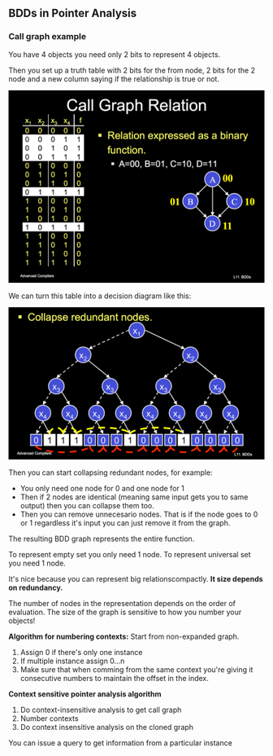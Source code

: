 ## BDDs in Pointer Analysis

### Call graph example
You have 4 objects you need only 2 bits to represent 4 objects.

Then you set up a truth table with 2 bits for the from node, 2 bits for the 2 node and a new column saying if the relationship is true or not.

![BDD Truth table](/images/bddTruthTable.png)

We can turn this table into a decision diagram like this:

![Decision Diagram](/images/decisionDiagram.png)

Then you can start collapsing redundant nodes, for example:
* You only need one node for 0 and one node for 1
* Then if 2 nodes are identical (meaning same input gets you to same output) then you can collapse them too.
* Then you can remove unnecesario nodes. That is if the node goes to 0 or 1 regardless it's input you can just remove it from the graph.

The resulting BDD graph represents the entire function.

To represent empty set you only need 1 node.
To represent universal set you need 1 node.

It's nice because you can represent big relationscompactly. **It size depends on redundancy.**

The number of nodes in the representation depends on the order of evaluation. The size of the graph is sensitive to how you number your objects!

**Algorithm for numbering contexts:**
Start from non-expanded graph. 
1. Assign 0 if there's only one instance
2. If multiple instance assign 0...n
3. Make sure that when comming from the same context you're giving it consecutive numbers to maintain the offset in the index.

**Context sensitive pointer analysis algorithm**
1. Do context-insensitive analysis to get call graph
2. Number contexts
3. Do context insensitive analysis on the cloned graph

You can issue a query to get information from a particular instance
